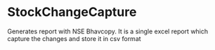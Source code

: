 # StockChangeCapture
Generates report with NSE Bhavcopy. It is a single excel report which capture the changes and store it in csv format
